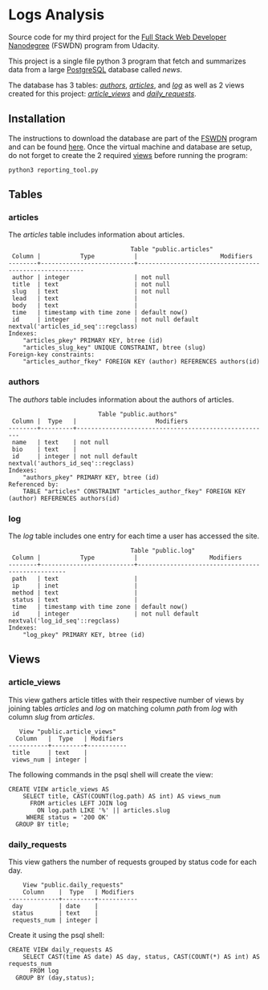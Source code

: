 # Logs Analysis

Source code for my third project for the [Full Stack Web Developer Nanodegree](https://www.udacity.com/course/full-stack-web-developer-nanodegree--nd004) (FSWDN) program from Udacity.

This project is a single file python 3 program that fetch and summarizes data from a large [PostgreSQL](https://www.postgresql.org) database called _news_.

The database has 3 tables: [_authors_](#authors), [_articles_](#articles), and [_log_](#log) as well as 2 views created for this project: [_article_views_](#articles_views) and [_daily_requests_](#daily_requests).

## Installation
The instructions to download the database are part of the [FSWDN](https://www.udacity.com/course/full-stack-web-developer-nanodegree--nd004) program and can be found [here](https://classroom.udacity.com/nanodegrees/nd004/parts/8d3e23e1-9ab6-47eb-b4f3-d5dc7ef27bf0/modules/bc51d967-cb21-46f4-90ea-caf73439dc59/lessons/262a84d7-86dc-487d-98f9-648aa7ca5a0f/concepts/a9cf98c8-0325-4c68-b972-58d5957f1a91).
Once the virtual machine and database are setup, do not forget to create the 2 required [views](#views) before running the program:
```
python3 reporting_tool.py
```

## Tables
### articles
The _articles_ table includes information about articles.
```
                                  Table "public.articles"
 Column |           Type           |                       Modifiers
--------+--------------------------+-------------------------------------------------------
 author | integer                  | not null
 title  | text                     | not null
 slug   | text                     | not null
 lead   | text                     |
 body   | text                     |
 time   | timestamp with time zone | default now()
 id     | integer                  | not null default nextval('articles_id_seq'::regclass)
Indexes:
    "articles_pkey" PRIMARY KEY, btree (id)
    "articles_slug_key" UNIQUE CONSTRAINT, btree (slug)
Foreign-key constraints:
    "articles_author_fkey" FOREIGN KEY (author) REFERENCES authors(id)
```
### authors
The _authors_ table includes information about the authors of articles.
```
                         Table "public.authors"
 Column |  Type   |                      Modifiers
--------+---------+------------------------------------------------------
 name   | text    | not null
 bio    | text    |
 id     | integer | not null default nextval('authors_id_seq'::regclass)
Indexes:
    "authors_pkey" PRIMARY KEY, btree (id)
Referenced by:
    TABLE "articles" CONSTRAINT "articles_author_fkey" FOREIGN KEY (author) REFERENCES authors(id)
```
### log
The _log_ table includes one entry for each time a user has accessed the site.
```
                                  Table "public.log"
 Column |           Type           |                    Modifiers
--------+--------------------------+--------------------------------------------------
 path   | text                     |
 ip     | inet                     |
 method | text                     |
 status | text                     |
 time   | timestamp with time zone | default now()
 id     | integer                  | not null default nextval('log_id_seq'::regclass)
Indexes:
    "log_pkey" PRIMARY KEY, btree (id)
```

## Views
### article_views
This view gathers article titles with their respective number of views by joining tables _articles_ and _log_ on matching column _path_ from _log_ with column _slug_ from _articles_.
```
   View "public.article_views"
  Column   |  Type   | Modifiers
-----------+---------+-----------
 title     | text    |
 views_num | integer |
```
The following commands in the psql shell will create the view:
```
CREATE VIEW article_views AS
    SELECT title, CAST(COUNT(log.path) AS int) AS views_num
      FROM articles LEFT JOIN log
        ON log.path LIKE '%' || articles.slug
     WHERE status = '200 OK'
  GROUP BY title;
```

### daily_requests
This view gathers the number of requests grouped by status code for each day.
```
    View "public.daily_requests"
    Column    |  Type   | Modifiers
--------------+---------+-----------
 day          | date    |
 status       | text    |
 requests_num | integer |
```
Create it using the psql shell:
```
CREATE VIEW daily_requests AS
    SELECT CAST(time AS date) AS day, status, CAST(COUNT(*) AS int) AS requests_num
      FROM log
  GROUP BY (day,status);
```